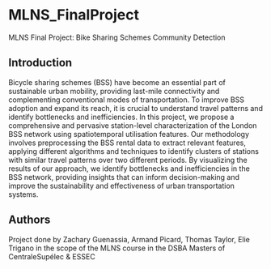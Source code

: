# MLNS_FinalProject
MLNS Final Project: Bike Sharing Schemes Community Detection

## Introduction
Bicycle sharing schemes (BSS) have become an essential part of sustainable urban mobility, providing last-mile connectivity and complementing conventional modes of transportation. To improve BSS adoption and expand its reach, it is crucial to understand travel patterns and identify bottlenecks and inefficiencies. In this project, we propose a comprehensive and pervasive station-level characterization of the London BSS network using spatiotemporal utilisation features. Our methodology involves preprocessing the BSS rental data to extract relevant features, applying different algorithms and techniques to identify clusters of stations with similar travel patterns over two different periods. By visualizing the results of our approach, we identify bottlenecks and inefficiencies in the BSS network, providing insights that can inform decision-making and improve the sustainability and effectiveness of urban transportation systems.

## Authors

Project done by Zachary Guenassia, Armand Picard, Thomas Taylor, Elie Trigano in the scope of the MLNS course in the DSBA Masters of CentraleSupélec & ESSEC 





